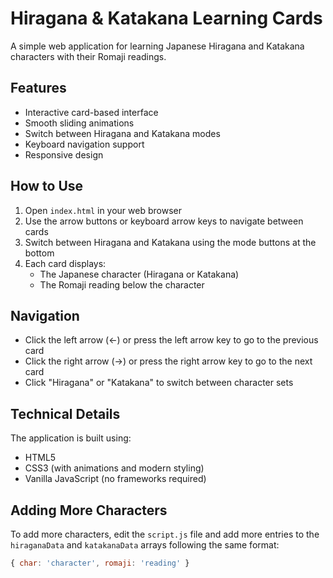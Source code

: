 # Hiragana & Katakana Learning Cards

A simple web application for learning Japanese Hiragana and Katakana characters with their Romaji readings.

## Features

- Interactive card-based interface
- Smooth sliding animations
- Switch between Hiragana and Katakana modes
- Keyboard navigation support
- Responsive design

## How to Use

1. Open `index.html` in your web browser
2. Use the arrow buttons or keyboard arrow keys to navigate between cards
3. Switch between Hiragana and Katakana using the mode buttons at the bottom
4. Each card displays:
   - The Japanese character (Hiragana or Katakana)
   - The Romaji reading below the character

## Navigation

- Click the left arrow (←) or press the left arrow key to go to the previous card
- Click the right arrow (→) or press the right arrow key to go to the next card
- Click "Hiragana" or "Katakana" to switch between character sets

## Technical Details

The application is built using:
- HTML5
- CSS3 (with animations and modern styling)
- Vanilla JavaScript (no frameworks required)

## Adding More Characters

To add more characters, edit the `script.js` file and add more entries to the `hiraganaData` and `katakanaData` arrays following the same format:

```javascript
{ char: 'character', romaji: 'reading' }
``` 
